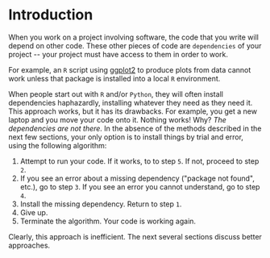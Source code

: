 # Introduction

When you work on a project involving software, the code that you write will depend on other code.
These other pieces of code are `dependencies` of your project -- your project must have access to them in order to work.

For example, an `R` script using [ggplot2](https://ggplot2.tidyverse.org/) to produce plots from data cannot work unless that package is installed into a local `R` environment.

When people start out with `R` and/or `Python`, they will often install dependencies haphazardly, installing whatever they need as they need it.
This approach works, but it has its drawbacks.
For example, you get a new laptop and you move your code onto it.
Nothing works!
Why?
*The dependencies are not there.*
In the absence of the methods described in the next few sections, your only option is to install things by trial and error, using the following algorithm:

  1. Attempt to run your code.
     If it works, to to step `5`.
     If not, proceed to step `2`.
  2. If you see an error about a missing dependency ("package not found", etc.), go to step `3`.
     If you see an error you cannot understand, go to step `4`.
  3. Install the missing dependency.
     Return to step `1`.
  4. Give up.
  5. Terminate the algorithm.
     Your code is working again.

Clearly, this approach is inefficient.
The next several sections discuss better approaches.
